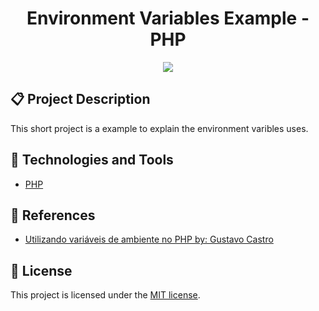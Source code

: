 <h1 align="center">
    Environment Variables Example - PHP
</h1>

<p align="center">
    <a href="https://opensource.org/licenses/MIT"><img src="https://img.shields.io/badge/License-MIT-yellow.svg"/></a>
</p>

## :clipboard: Project Description

This short project is a example to explain the environment varibles uses.

## :wrench: Technologies and Tools

- [PHP](https://www.php.net/)

## :notebook: References

- [Utilizando variáveis de ambiente no PHP by: Gustavo Castro](https://medium.com/@ogustavocastro/utilizando-vari%C3%A1veis-de-ambiente-no-php-1c6d5e711b6f)

## :scroll: License

This project is licensed under the [MIT license](https://github.com/debgustavocastro/environment-variables-example-php/blob/master/LICENSE).
